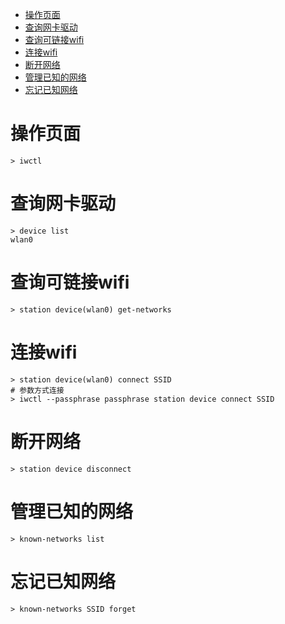 <!-- TOC -->

- [操作页面](#%E6%93%8D%E4%BD%9C%E9%A1%B5%E9%9D%A2)
- [查询网卡驱动](#%E6%9F%A5%E8%AF%A2%E7%BD%91%E5%8D%A1%E9%A9%B1%E5%8A%A8)
- [查询可链接wifi](#%E6%9F%A5%E8%AF%A2%E5%8F%AF%E9%93%BE%E6%8E%A5wifi)
- [连接wifi](#%E8%BF%9E%E6%8E%A5wifi)
- [断开网络](#%E6%96%AD%E5%BC%80%E7%BD%91%E7%BB%9C)
- [管理已知的网络](#%E7%AE%A1%E7%90%86%E5%B7%B2%E7%9F%A5%E7%9A%84%E7%BD%91%E7%BB%9C)
- [忘记已知网络](#%E5%BF%98%E8%AE%B0%E5%B7%B2%E7%9F%A5%E7%BD%91%E7%BB%9C)

<!-- /TOC -->

# 操作页面
```
> iwctl
```

# 查询网卡驱动
```
> device list
wlan0
```

# 查询可链接wifi
```
> station device(wlan0) get-networks
```

# 连接wifi
```
> station device(wlan0) connect SSID
# 参数方式连接
> iwctl --passphrase passphrase station device connect SSID
```

# 断开网络
```
> station device disconnect
```

# 管理已知的网络
```
> known-networks list
```

# 忘记已知网络
```
> known-networks SSID forget
```